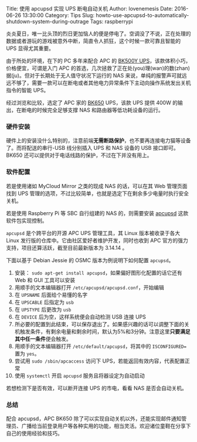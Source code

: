Title: 使用 apcupsd 实现 UPS 断电自动关机
Author: lovenemesis
Date: 2016-06-26 13:30:00
Category: Tips
Slug: howto-use-apcupsd-to-automatically-shutdown-system-during-outrage
Tags: raspberrypi

炎炎夏日，唯一比头顶的烈日更加恼人的便是停电了。空调没了不说，正在处理的数据或者游玩的游戏被意外中断，简直令人抓狂，这个时候一款可靠且智能的 UPS 显得尤其重要。

<!-- PELICAN_END_SUMMARY -->

由于所处的环境，在下的 PC 多年来配合 APC 的 [BK500Y UPS](https://detail.tmall.com/item.htm?id=37082783933)，该款体积小巧，价格便宜，可谓是入门 APC 的首选，几次拯救了正在处(you)理(wan)的数(zhan)据(ju)。但对于长期处于无人值守状况下运行的 NAS 来说，单纯的报警声可就远远不够了，需要一款可以在断电或者其他电力异常条件下主动向操作系统发出关机指令的智能 UPS。

经过浏览和比较，选定了 APC 家的 [BK650](https://detail.tmall.com/item.htm?id=37079450807) UPS，该款 UPS 提供 400W 的输出，在断电的时候完全足够支撑 NAS 和路由器等低功耗设备的运行。

### 硬件安装

硬件上的安装没什么特别的，注意前端**无需断路保护**，也不要再连接电力猫等设备了。而将配送的串行-USB 线分别插入 UPS 和 NAS 设备的 USB 接口即可。BK650 还可以提供对于电话线路的保护，不过在下并没有用上。

### 软件配置

若是使用诸如 MyCloud Mirror 之类的现成 NAS 的话，可以在其 Web 管理页面找到 UPS 管理的选项，不过比较简单，也就是选定下在剩余多少电量时执行安全关机。

若是使用 Raspberry Pi 等 SBC 自行组建的 NAS 的，则需要安装 [apcupsd](http://www.apcupsd.org/) 这款软件包实现控制。

`apcupsd` 是个跨平台的开源 APC UPS 管理工具，其 Linux 版本被收录于各大 Linux 发行版的仓库中。它由社区爱好者维护开发，同时也收到 APC 官方的强力支持，项目还算活跃，截至目前最新版本为 3.14.14 。

下面以基于 Debian Jessie 的 OSMC 版本为例说明下如何配置 `apcupsd`。

1. 安装： `sudo apt-get install apcupsd`，如果偏好图形化配置的话它还有 Web 和 GUI 工具可以安装
2. 用顺手的文本编辑器打开 `/etc/apcupsd/apcupsd.conf`，开始编辑
3. 在 `UPSNAME` 后面给个易懂的名字
4. 在 `UPSCABLE` 后指定为 `usb`
5. 在 `UPSTYPE` 后更改为 `usb`
6. 在 `DEVICE` 后为空，这样系统便会自动检测 USB 连接 UPS
7. 所必要的配置到此结束，可以保存退出了。如果感兴趣的话可以调整下面的关机触发条件，有剩余电量和剩余时间，默认为5%和3分钟。注意这里**只要满足其中任一条件**便会触发。
8. 用顺手的文本编辑器打开 `/etc/default/apcupsd`，将其中的 `ISCONFIGURED=` 置为 `yes`。
9. 尝试用 `sudo /sbin/apcaccess` 访问下 UPS，若能返回有效内容，代表配置正常
10. 使用 `systemctl` 开启 `apcupsd` 服务且将器设定为自动启动

若想检测下是否有效，可以断开连接 UPS 的市电，看看 NAS 是否会自动关机。

### 总结

配合 apcupsd，APC BK650 除了可以实现自动关机以外，还能实现邮件通知管理员、广播给当前登录用户等各种实用的功能，相当灵活。欢迎诸位童鞋在分享下自己的使用经验和技巧。
